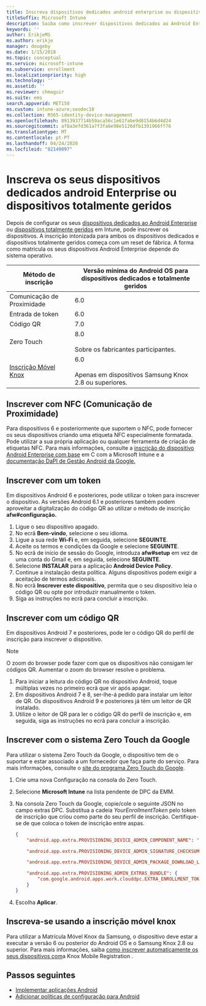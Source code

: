```yaml
---
title: Inscreva dispositivos dedicados android enterprise ou dispositivos totalmente geridos em Intune
titleSuffix: Microsoft Intune
description: Saiba como inscrever dispositivos dedicados ao Android Enterprise ou dispositivos totalmente geridos em Intune.
keywords: ''
author: ErikjeMS
ms.author: erikje
manager: dougeby
ms.date: 1/15/2018
ms.topic: conceptual
ms.service: microsoft-intune
ms.subservice: enrollment
ms.localizationpriority: high
ms.technology: ''
ms.assetid: ''
ms.reviewer: chmaguir
ms.suite: ems
search.appverid: MET150
ms.custom: intune-azure;seodec18
ms.collection: M365-identity-device-management
ms.openlocfilehash: 0913937714b59aca56c1e61fabe9d8154b6d4d24
ms.sourcegitcommit: af8a3efd361a7f3fa6e98e5126dfb1391966ff76
ms.translationtype: MT
ms.contentlocale: pt-PT
ms.lasthandoff: 04/24/2020
ms.locfileid: "82149097"
---
```

# <a name="enroll-your-android-enterprise-dedicated-devices-or-fully-managed-devices"></a>Inscreva os seus dispositivos dedicados android Enterprise ou dispositivos totalmente geridos

Depois de configurar os seus [dispositivos dedicados ao Android Enterprise](android-kiosk-enroll.md) ou [dispositivos totalmente geridos](android-fully-managed-enroll.md) em Intune, pode inscrever os dispositivos. A inscrição intonizada para ambos os dispositivos dedicados e dispositivos totalmente geridos começa com um reset de fábrica. A forma como matricula os seus dispositivos Android Enterprise depende do sistema operativo.

| Método de inscrição | Versão mínima do Android OS para dispositivos dedicados e totalmente geridos |
| ----- | ----- |
| Comunicação de Proximidade | 6.0 |
| Entrada de token | 6.0 |
| Código QR | 7.0 |
| Zero Touch  | 8.0<br><br> Sobre os fabricantes participantes. |
| [Inscrição Móvel Knox](https://docs.microsoft.com/mem/intune/enrollment/android-samsung-knox-mobile-enroll)  | 6.0<br><br> Apenas em dispositivos Samsung Knox 2.8 ou superiores. |

## <a name="enroll-by-using-near-field-communication-nfc"></a>Inscrever com NFC (Comunicação de Proximidade)

Para dispositivos 6 e posteriormente que suportem o NFC, pode fornecer os seus dispositivos criando uma etiqueta NFC especialmente formatada. Pode utilizar a sua própria aplicação ou qualquer ferramenta de criação de etiquetas NFC. Para mais informações, consulte a [inscrição do dispositivo Android Enterprise com base](https://blogs.technet.microsoft.com/cbernier/2018/10/15/nfc-based-android-enterprise-device-enrollment-with-microsoft-intune/) em C com a Microsoft Intune e a [documentação DaPI de Gestão Android da Google.](https://developers.google.com/android/management/provision-device#nfc_method)

## <a name="enroll-by-using-a-token"></a>Inscrever com um token

Em dispositivos Android 6 e posteriores, pode utilizar o token para inscrever o dispositivo. As versões Android 6.1 e posteriores também podem aproveitar a digitalização do código QR ao utilizar o método de inscrição **afw#configuração.**

1. Ligue o seu dispositivo apagado.
2. No ecrã **Bem-vindo**, selecione o seu idioma.
3. Ligue a sua rede **Wi-Fi** e, em seguida, selecione **SEGUINTE**.
4. Aceite os termos e condições da Google e selecione **SEGUINTE**.
5. No ecrã de início de sessão do Google, introduza **afw#setup** em vez de uma conta do Gmail e, em seguida, selecione **SEGUINTE**.
6. Selecione **INSTALAR** para a aplicação **Android Device Policy**.
7. Continue a instalação desta política.  Alguns dispositivos podem exigir a aceitação de termos adicionais.
8. No ecrã **Inscrever este dispositivo**, permita que o seu dispositivo leia o código QR ou opte por introduzir manualmente o token.
9. Siga as instruções no ecrã para concluir a inscrição.

## <a name="enroll-by-using-a-qr-code"></a>Inscrever com um código QR

Em dispositivos Android 7 e posteriores, pode ler o código QR do perfil de inscrição para inscrever o dispositivo.

> [!Note]
> O zoom do browser pode fazer com que os dispositivos não consigam ler códigos QR. Aumentar o zoom do browser resolve o problema.

1. Para iniciar a leitura do código QR no dispositivo Android, toque múltiplas vezes no primeiro ecrã que vir após apagar.
2. Em dispositivos Android 7 e 8, ser-lhe-á pedido para instalar um leitor de QR. Os dispositivos Android 9 e posteriores já têm um leitor de QR instalado.
3. Utilize o leitor de QR para ler o código QR do perfil de inscrição e, em seguida, siga as instruções no ecrã para concluir a inscrição.

## <a name="enroll-by-using-google-zero-touch"></a>Inscrever com o sistema Zero Touch da Google

Para utilizar o sistema Zero Touch da Google, o dispositivo tem de o suportar e estar associado a um fornecedor que faça parte do serviço.  Para mais informações, consulte o [site do programa Zero Touch do Google](https://www.android.com/enterprise/management/zero-touch/).

1. Crie uma nova Configuração na consola do Zero Touch.
2. Selecione **Microsoft Intune** na lista pendente de DPC da EMM.
3. Na consola Zero Touch da Google, copie/cole o seguinte JSON no campo extras DPC. Substitua a cadeia *YourEnrollmentToken* pelo token de inscrição que criou como parte do seu perfil de inscrição. Certifique-se de que coloca o token de inscrição entre aspas.

    ```json
    {
        "android.app.extra.PROVISIONING_DEVICE_ADMIN_COMPONENT_NAME": "com.google.android.apps.work.clouddpc/.receivers.CloudDeviceAdminReceiver",

        "android.app.extra.PROVISIONING_DEVICE_ADMIN_SIGNATURE_CHECKSUM": "I5YvS0O5hXY46mb01BlRjq4oJJGs2kuUcHvVkAPEXlg",

        "android.app.extra.PROVISIONING_DEVICE_ADMIN_PACKAGE_DOWNLOAD_LOCATION": "https://play.google.com/managed/downloadManagingApp?identifier=setup",

        "android.app.extra.PROVISIONING_ADMIN_EXTRAS_BUNDLE": {
            "com.google.android.apps.work.clouddpc.EXTRA_ENROLLMENT_TOKEN": "YourEnrollmentToken"
        }
    }
    ```

4. Escolha **Aplicar**.

## <a name="enroll-by-using-knox-mobile-enrollment"></a>Inscreva-se usando a inscrição móvel knox
Para utilizar a Matrícula Móvel Knox da Samsung, o dispositivo deve estar a executar a versão 6 ou posterior do Android OS e o Samsung Knox 2.8 ou superior. Para mais informações, saiba [como inscrever automaticamente os seus dispositivos com](https://docs.microsoft.com/mem/intune/enrollment/android-samsung-knox-mobile-enroll)a Knox Mobile Registration .

## <a name="next-steps"></a>Passos seguintes
- [Implementar aplicações Android](../apps/apps-deploy.md)
- [Adicionar políticas de configuração para Android](../configuration/device-profiles.md)

